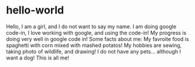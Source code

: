 # hello-world
 Hello,
 I am a girl, and I do not want to say my name.
 I am doing google code-in, I love working with google, and using the code-in!
 My progress is doing very well in google code in!
 Some facts about me:
 My favroite food is spaghetti with corn mixed with mashed potatos!
 My hobbies are sewing, taking photo of wildlife, and drawing!
 I do not have any pets... although I want a dog!
 This is all me!

